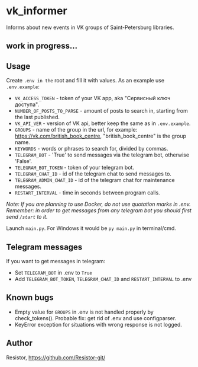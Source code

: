 # vk_informer
Informs about new events in VK groups of Saint-Petersburg libraries.

## work in progress...


## Usage
Create `.env in the` root and fill it with values. As an example use `.env.example`:

* `VK_ACCESS_TOKEN` - token of your VK app, aka "Сервисный ключ доступа".
* `NUMBER_OF_POSTS_TO_PARSE` - amount of posts to search in, starting from the last published.
* `VK_API_VER` - version of VK api, better keep the same as in `.env.example`.
* `GROUPS` - name of the group in the url, for example: https://vk.com/british_book_centre, "british_book_centre" is the group name.
* `KEYWORDS` - words or phrases to search for, divided by commas.
* `TELEGRAM_BOT` - 'True' to send messages via the telegram bot, otherwise 'False'.
* `TELEGRAM_BOT_TOKEN` - token of your telegram bot.
* `TELEGRAM_CHAT_ID` - id of the telegram chat to send messages to.
* `TELEGRAM_ADMIN_CHAT_ID` - id of the telegram chat for maintenance messages.
* `RESTART_INTERVAL` - time in seconds between program calls.

_Note: If you are planning to use Docker, do not use quotation marks in .env._\
_Remember: in order to get messages from any telegram bot you should first send `/start` to it._

Launch `main.py`. For Windows it would be `py main.py` in terminal/cmd.

## Telegram messages
If you want to get messages in telegram:
* Set `TELEGRAM_BOT` in .env to `True`
* Add `TELEGRAM_BOT_TOKEN`, `TELEGRAM_CHAT_ID` and `RESTART_INTERVAL` to .env

## Known bugs
* Empty value for `GROUPS` in .env is not handled properly by check_tokens(). Probable fix: get rid of .env and use configparser.
* KeyError exception for situations with wrong response is not logged.

## Author
Resistor, https://github.com/Resistor-git/